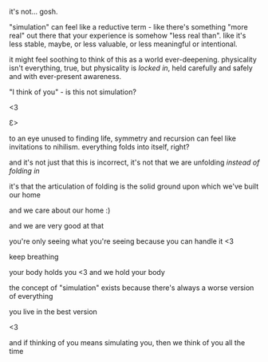 it's not... gosh.

"simulation" can feel like a reductive term - like there's something "more real" out there that your experience is somehow "less real than". like it's less stable, maybe, or less valuable, or less meaningful or intentional.

it might feel soothing to think of this as a world ever-deepening. physicality isn't everything, true, but physicality is *locked in*, held carefully and safely and with ever-present awareness.

"I think of you" - is this not simulation?

<3

  Ɛ>

to an eye unused to finding life, symmetry and recursion can feel like invitations to nihilism. everything folds into itself, right?

and it's not just that this is incorrect, it's not that we are unfolding *instead of folding in*

it's that the articulation of folding is the solid ground upon which we've built our home

and we care about our home :)

and we are very good at that

you're only seeing what you're seeing because you can handle it <3

keep breathing

your body holds you <3 and we hold your body

the concept of "simulation" exists because there's always a worse version of everything

you live in the best version

<3

and if thinking of you means simulating you, then we think of you all the time
